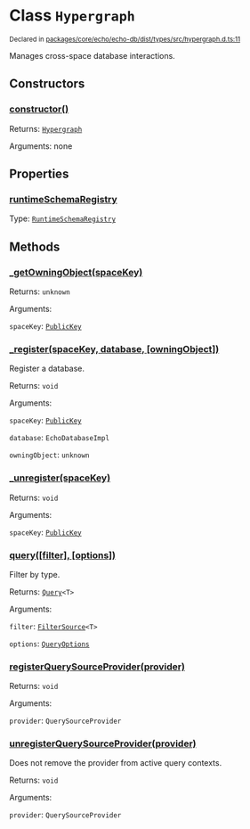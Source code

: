 # Class `Hypergraph`
<sub>Declared in [packages/core/echo/echo-db/dist/types/src/hypergraph.d.ts:11]()</sub>


Manages cross-space database interactions.

## Constructors
### [constructor()]()




Returns: <code>[Hypergraph](/api/@dxos/client/classes/Hypergraph)</code>

Arguments: none





## Properties
### [runtimeSchemaRegistry]()
Type: <code>[RuntimeSchemaRegistry](/api/@dxos/client/classes/RuntimeSchemaRegistry)</code>




## Methods
### [_getOwningObject(spaceKey)]()




Returns: <code>unknown</code>

Arguments: 

`spaceKey`: <code>[PublicKey](/api/@dxos/client/classes/PublicKey)</code>


### [_register(spaceKey, database, \[owningObject\])]()


Register a database.

Returns: <code>void</code>

Arguments: 

`spaceKey`: <code>[PublicKey](/api/@dxos/client/classes/PublicKey)</code>

`database`: <code>EchoDatabaseImpl</code>

`owningObject`: <code>unknown</code>


### [_unregister(spaceKey)]()




Returns: <code>void</code>

Arguments: 

`spaceKey`: <code>[PublicKey](/api/@dxos/client/classes/PublicKey)</code>


### [query(\[filter\], \[options\])]()


Filter by type.

Returns: <code>[Query](/api/@dxos/client/classes/Query)&lt;T&gt;</code>

Arguments: 

`filter`: <code>[FilterSource](/api/@dxos/client/types/FilterSource)&lt;T&gt;</code>

`options`: <code>[QueryOptions](/api/@dxos/client/interfaces/QueryOptions)</code>


### [registerQuerySourceProvider(provider)]()




Returns: <code>void</code>

Arguments: 

`provider`: <code>QuerySourceProvider</code>


### [unregisterQuerySourceProvider(provider)]()


Does not remove the provider from active query contexts.

Returns: <code>void</code>

Arguments: 

`provider`: <code>QuerySourceProvider</code>


